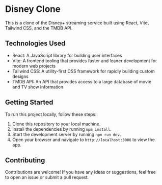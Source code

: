 # Disney Clone

This is a clone of the Disney+ streaming service built using React, Vite, Tailwind CSS, and the TMDB API.

## Technologies Used

- React: A JavaScript library for building user interfaces
- Vite: A frontend tooling that provides faster and leaner development for modern web projects
- Tailwind CSS: A utility-first CSS framework for rapidly building custom designs
- TMDB API: An API that provides access to a large database of movie and TV show information

## Getting Started

To run this project locally, follow these steps:

1. Clone this repository to your local machine.
2. Install the dependencies by running `npm install`.
3. Start the development server by running `npm run dev`.
4. Open your browser and navigate to `http://localhost:3000` to view the app.

## Contributing

Contributions are welcome! If you have any ideas or suggestions, feel free to open an issue or submit a pull request.
